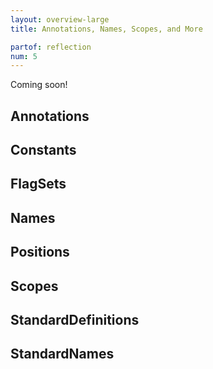 ```yaml
---
layout: overview-large
title: Annotations, Names, Scopes, and More

partof: reflection
num: 5
---
```


Coming soon!

## Annotations
## Constants
## FlagSets
## Names
## Positions
## Scopes
## StandardDefinitions
## StandardNames